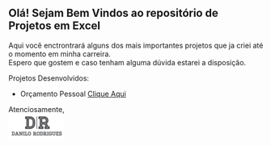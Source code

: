 ## Olá! Sejam Bem Vindos ao repositório de Projetos em Excel
Aqui você enctrontrará alguns dos mais importantes projetos que ja criei até o momento em minha carreira.  
Espero que gostem e caso tenham alguma dúvida estarei a disposição.

Projetos Desenvolvidos:
- Orçamento Pessoal [Clique Aqui](https://github.com/DaniloRodriigues/Projetos_Excel/blob/main/Or%C3%A7amento%20Pessoal.md)

Atenciosamente,  
![SCREENSHOT](/Imagens/Danilo+Rodrigues+P.png)
